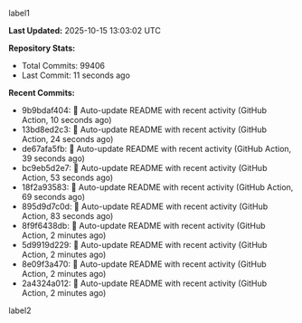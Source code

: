 
label1 
<!-- ACTIVITY_START -->
**Last Updated:** 2025-10-15 13:03:02 UTC

**Repository Stats:**
- Total Commits: 99406
- Last Commit: 11 seconds ago

**Recent Commits:**
- 9b9bdaf404: 🤖 Auto-update README with recent activity (GitHub Action, 10 seconds ago)
- 13bd8ed2c3: 🤖 Auto-update README with recent activity (GitHub Action, 24 seconds ago)
- de67afa5fb: 🤖 Auto-update README with recent activity (GitHub Action, 39 seconds ago)
- bc9eb5d2e7: 🤖 Auto-update README with recent activity (GitHub Action, 53 seconds ago)
- 18f2a93583: 🤖 Auto-update README with recent activity (GitHub Action, 69 seconds ago)
- 895d9d7c0d: 🤖 Auto-update README with recent activity (GitHub Action, 83 seconds ago)
- 8f9f6438db: 🤖 Auto-update README with recent activity (GitHub Action, 2 minutes ago)
- 5d9919d229: 🤖 Auto-update README with recent activity (GitHub Action, 2 minutes ago)
- 8e09f3a470: 🤖 Auto-update README with recent activity (GitHub Action, 2 minutes ago)
- 2a4324a012: 🤖 Auto-update README with recent activity (GitHub Action, 2 minutes ago)
<!-- ACTIVITY_END -->

label2
